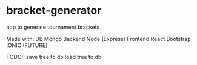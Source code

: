 # bracket-generator
app to generate tournament brackets

Made with:
DB
    Mongo
Backend
    Node (Express)
Frontend
    React
    Bootstrap
    IONIC (FUTURE)


TODO::
    save tree to db
    load tree to db
    

